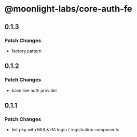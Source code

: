 # @moonlight-labs/core-auth-fe

## 0.1.3

### Patch Changes

- factory pattern

## 0.1.2

### Patch Changes

- base live auth provider

## 0.1.1

### Patch Changes

- Init pkg with MUI & RA login / registration components
